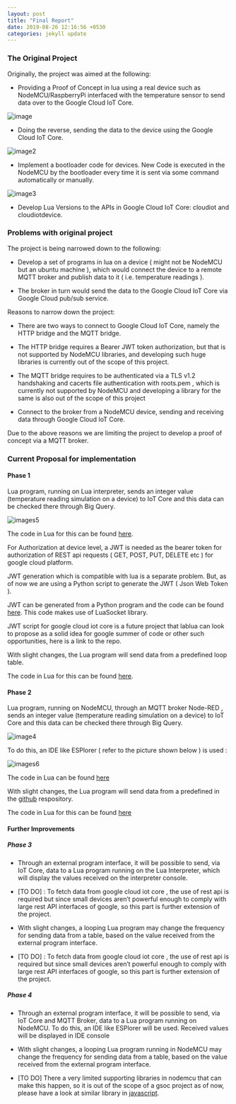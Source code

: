 ```yaml
---
layout: post
title: "Final Report"
date: 2019-08-26 12:16:56 +0530
categories: jekyll update
---
```


### The Original Project

Originally, the project was aimed at the following:

* Providing a Proof of Concept in lua using a real device such as NodeMCU/RaspberryPi interfaced with the temperature sensor to send data over to the Google Cloud IoT Core.

![image](images/i1.png)

* Doing the reverse, sending the data to the device using the Google Cloud IoT Core.

![image2](images/i2.png)

*  Implement a bootloader code for devices. New Code is executed in the NodeMCU by the bootloader every time it is sent via some command automatically or manually.

![image3](images/i3.png)

* Develop Lua Versions to the APIs in Google Cloud IoT Core: cloudiot and cloudiotdevice.


### Problems with original project 

The project is being narrowed down to the following:

* Develop a set of programs in lua on a device ( might not be NodeMCU but an ubuntu machine ), which would connect the device to a remote MQTT broker and publish data to it ( i.e. temperature readings ).

* The broker in turn would send the data to the Google Cloud IoT Core via Google Cloud pub/sub service.

Reasons to narrow down the project:

* There are two ways to connect to Google Cloud IoT Core, namely the HTTP bridge and the MQTT bridge.

* The HTTP bridge requires a Bearer JWT token authorization, but that is not supported by NodeMCU libraries, and developing such huge libraries is currently out of the scope of this project.

* The MQTT bridge requires to be authenticated via a TLS v1.2 handshaking and cacerts file authentication with roots.pem , which is currently not supported by NodeMCU and developing a library for the same is also out of the scope of this project

* Connect to the broker from a NodeMCU device,  sending and receiving data through Google Cloud IoT Core.

Due to the above reasons we are limiting the project to develop a proof of concept via a MQTT broker.

### Current Proposal for implementation

#### Phase 1

Lua program, running on Lua interpreter, sends an integer value (temperature reading simulation on a device) to IoT Core and this data can be checked there through Big Query.

![images5](images/i5.png)

The code in Lua for this can be found [here](https://github.com/uplua/lua_to_google_iot_core_examples/blob/master/post_data_to_iot_core.lua). 

For Authorization at device level, a JWT is needed as the bearer token for authorization of REST api requests ( GET, POST, PUT, DELETE etc ) for google cloud platform.

JWT generation which is compatible with lua is a separate problem. But, as of now we are using a Python script to generate the JWT ( Json Web Token ).

JWT can be generated from a Python program and the code can be found [here](https://github.com/uplua/JsonWebToken/tree/master). This code makes use of LuaSocket library.

JWT script for google cloud iot core is a future project that  lablua can look to propose as a solid idea for google summer of code or other such opportunities, here is a link to the repo.

With slight changes, the Lua program will send data from a predefined loop table.

The code in Lua for this can be found [here](https://github.com/uplua/lua_to_google_iot_core_examples/blob/master/post_multiple_requests.lua).

#### Phase 2

Lua program, running on NodeMCU, through an MQTT broker Node-RED , sends an integer value (temperature reading simulation on a device) to IoT Core and this data can be checked there through Big Query.

![image4](images/i7.png)

To do this, an IDE like ESPlorer ( refer to the picture shown below ) is used :

![images6](images/i6.png)

The code in Lua can be found [here](https://github.com/uplua/lua_to_google_iot_core_examples/tree/master/mqtt_example)

With slight changes, the Lua program will send data from a predefined in the [github](https://github.com/uplua) respository.

The code in Lua for this can be found [here](https://github.com/uplua/lua_to_google_iot_core_examples/blob/master/mqtt_example/mqtt.lua)


#### Further Improvements

##### Phase 3

* Through an external program interface, it will be possible to send, via IoT Core, data to a Lua program running on the Lua Interpreter, which will display the values received on the interpreter console.

* [TO DO] : To fetch data from google cloud iot core , the use of rest api is required but since small devices aren’t powerful enough to comply with large rest API interfaces of google, so this part is further extension of the project.

* With slight changes, a looping Lua program may change the frequency for sending data from a table, based on the value received from the external program interface.

* [TO DO] : To fetch data from google cloud iot core , the use of rest api is required but since small devices aren’t powerful enough to comply with large rest API interfaces of google, so this part is further extension of the project.

##### Phase 4

* Through an external program interface, it will be possible to send, via IoT Core and MQTT Broker, data to a Lua program running on  NodeMCU.
To do this, an IDE like ESPlorer will be used.
Received values will be displayed in IDE console

* With slight changes, a looping Lua program running in NodeMCU may change the frequency for sending data from a table, based on the value received from the external program interface.

* [TO DO] There a very limited supporting libraries in nodemcu that can make this happen, so it is out of the scope of a gsoc project as of now, please have a look at similar library in [javascript](https://github.com/mqttjs/MQTT.js).

